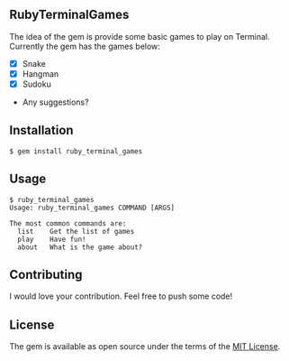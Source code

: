 ## RubyTerminalGames

The idea of the gem is provide some basic games  to play on Terminal. Currently the gem has the games below:

- [x] Snake
- [x] Hangman
- [x] Sudoku
- Any suggestions?

## Installation

    $ gem install ruby_terminal_games

## Usage

```shell
$ ruby_terminal_games
Usage: ruby_terminal_games COMMAND [ARGS]

The most common commands are:
  list    Get the list of games
  play    Have fun!
  about   What is the game about?
```

## Contributing

I would love your contribution. Feel free to push some code!


## License

The gem is available as open source under the terms of the [MIT License](http://opensource.org/licenses/MIT).
